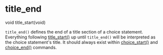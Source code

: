 # title_end

<Prototype>void title_start(void)</Prototype>

`title_end()` defines the end of a title section of a choice statement. Everything following [title_start()](./title-start.md) up until `title_end()` will be interpreted as the choice statement's title. It should always exist within [choice_start()](./choice-start.md) and [choice_end()](./choice-end.md) commands.
